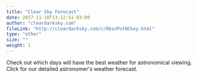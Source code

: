 ```yaml
---
title: "Clear Sky Forecast"
date: 2017-11-10T13:12:51-03:00
author: "cleardarksky.com"
fileLink: "http://cleardarksky.com/c/RbsnPntNCkey.html"
type: "other"
size: ""
weight: 1
---
```


Check out which days will have the best weather for astronomical viewing. Click for our detailed astronomer's weather forecast.
